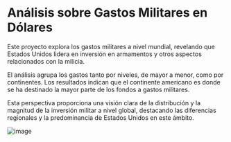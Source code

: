# Análisis sobre Gastos Militares en Dólares

Este proyecto explora los gastos militares a nivel mundial, revelando que Estados Unidos lidera en inversión en armamentos y otros aspectos relacionados con la milicia. 

El análisis agrupa los gastos tanto por niveles, de mayor a menor, como por continentes. Los resultados indican que el continente americano es donde se ha destinado la mayor parte de los fondos a gastos militares.

Esta perspectiva proporciona una visión clara de la distribución y la magnitud de la inversión militar a nivel global, destacando las diferencias regionales y la predominancia de Estados Unidos en este ámbito.

![image](https://github.com/tejrandy/Analisis-BI-Gastos-Militares/assets/38479499/b9b2f09f-ca29-47b6-91ce-45b1025f7db5)
